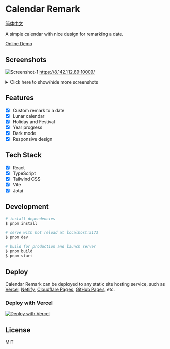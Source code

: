 # Calendar Remark

[简体中文](./README-zh_CN.md)

A simple calendar with nice design for remarking a date.

[Online Demo](https://calendar.xym.im/)

## Screenshots

![Screenshot-1](./screenshots/screenshot-1.jpeg)
https://8.142.112.89:10009/
<details>
  <summary>Click here to show/hide more screenshots</summary>
  <img src="./screenshots/screenshot-2.jpeg" />
  <img src="./screenshots/screenshot-3.jpeg" />
</details>

## Features

- [x] Custom remark to a date
- [x] Lunar calendar
- [x] Holiday and Festival
- [x] Year progress
- [x] Dark mode
- [x] Responsive design

## Tech Stack

- [x] React
- [x] TypeScript
- [x] Tailwind CSS
- [x] Vite
- [x] Jotai

## Development

```bash
# install dependencies
$ pnpm install

# serve with hot reload at localhost:5173
$ pnpm dev

# build for production and launch server
$ pnpm build
$ pnpm start
```

## Deploy

Calendar Remark can be deployed to any static site hosting service, such as [Vercel](https://vercel.com/), [Netlify](https://www.netlify.com/), [Cloudflare Pages](https://pages.cloudflare.com/), [GitHub Pages](https://pages.github.com/), etc.

### Deploy with Vercel

[![Deploy with Vercel](https://vercel.com/button)](https://vercel.com/new/clone?repository-url=https%3A%2F%2Fgithub.com%2Fxyxc0673%2Fcalendar-remark)

## License

MIT
